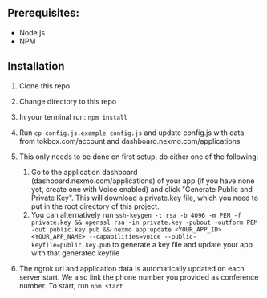 ## Prerequisites:

- Node.js
- NPM

## Installation

1. Clone this repo

2. Change directory to this repo

3. In your terminal run: `npm install`

4. Run `cp config.js.example config.js` and update config.js with data from tokbox.com/account and dashboard.nexmo.com/applications

5. This only needs to be done on first setup, do either one of the following:

   1. Go to the application dashboard (dashboard.nexmo.com/applications) of your app (if you have none yet, create one with Voice enabled) and click "Generate Public and Private Key". This will download a private.key file, which you need to put in the root directory of this project.
   2. You can alternatively run `ssh-keygen -t rsa -b 4096 -m PEM -f private.key && openssl rsa -in private.key -pubout -outform PEM -out public.key.pub && nexmo app:update <YOUR_APP_ID> <YOUR_APP_NAME> --capabilities=voice --public-keyfile=public.key.pub` to generate a key file and update your app with that generated keyfile

6. The ngrok url and application data is automatically updated on each server start. We also link the phone number you provided as conference number. To start, run `npm start`
